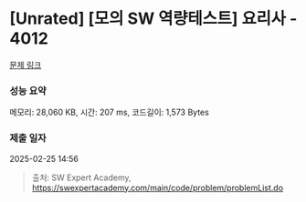 # [Unrated] [모의 SW 역량테스트] 요리사 - 4012 

[문제 링크](https://swexpertacademy.com/main/code/problem/problemDetail.do?contestProbId=AWIeUtVakTMDFAVH) 

### 성능 요약

메모리: 28,060 KB, 시간: 207 ms, 코드길이: 1,573 Bytes

### 제출 일자

2025-02-25 14:56



> 출처: SW Expert Academy, https://swexpertacademy.com/main/code/problem/problemList.do